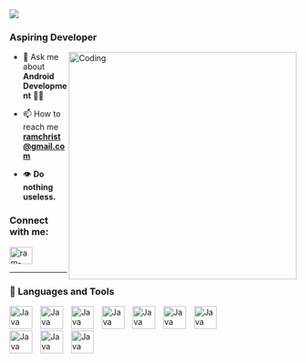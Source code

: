 <img src="https://readme-typing-svg.demolab.com?font=Fira+Code&size=25&pause=1000&color=0F79FF&background=FFFFFF00&random=false&width=435&lines=Hi+%F0%9F%91%8B%2C+I'm+Ram+Baarde+">
<h3>Aspiring Developer</h3>
<img align="right" alt="Coding" width="400" src="https://cdna.artstation.com/p/assets/images/images/064/331/576/original/yagiz-durkaya-capybara2.gif?1687693682">


- 💬 Ask me about **Android Development** 👨‍💻

- 📫 How to reach me **ramchrist@gmail.com**

- 👁 **Do nothing useless.**

<h3 align="left">Connect with me:</h3>
<p align="left">
<a href="https://linkedin.com/in/ram-christopher-baarde-b1b531289" target="blank"><img align="center" src="https://raw.githubusercontent.com/rahuldkjain/github-profile-readme-generator/master/src/images/icons/Social/linked-in-alt.svg" alt="ram-christopher-baarde-b1b531289" height="30" width="40" /></a>
</p>

---

### 🧰 Languages and Tools

<div>
    <img alt="Java" width="40px" src="https://cdn.jsdelivr.net/gh/devicons/devicon/icons/androidstudio/androidstudio-original.svg" style="margin-right: 10px;"/>
    <img alt="Java" width="40px" src="https://cdn.jsdelivr.net/gh/devicons/devicon/icons/kotlin/kotlin-original.svg" style="margin-right: 10px;"/>
    <img alt="Java" width="40px" src="https://cdn.jsdelivr.net/gh/devicons/devicon/icons/cplusplus/cplusplus-plain.svg" style="margin-right: 10px;"/>
    <img alt="Java" width="40px" src="https://cdn.jsdelivr.net/gh/devicons/devicon/icons/html5/html5-plain.svg" style="margin-right: 10px;"/>
    <img alt="Java" width="40px" src="https://cdn.jsdelivr.net/gh/devicons/devicon/icons/css3/css3-plain.svg" style="margin-right: 10px;"/>
    <img alt="Java" width="40px" src="https://cdn.jsdelivr.net/gh/devicons/devicon/icons/javascript/javascript-plain.svg" style="margin-right: 10px;"/>
    <img alt="Java" width="40px" src="https://cdn.jsdelivr.net/gh/devicons/devicon/icons/java/java-original.svg" style="margin-right: 10px;"/>
</div>
<div>
    <img alt="Java" width="40px" src="https://cdn.jsdelivr.net/gh/devicons/devicon/icons/mysql/mysql-original.svg" style="margin-right: 10px;"/>
    <img alt="Java" width="40px" src="https://cdn.jsdelivr.net/gh/devicons/devicon/icons/python/python-plain.svg" style="margin-right: 10px;"/>
    <img alt="Java" width="40px" src="https://cdn.jsdelivr.net/gh/devicons/devicon/icons/csharp/csharp-plain.svg"/>
</div>


<br/>


